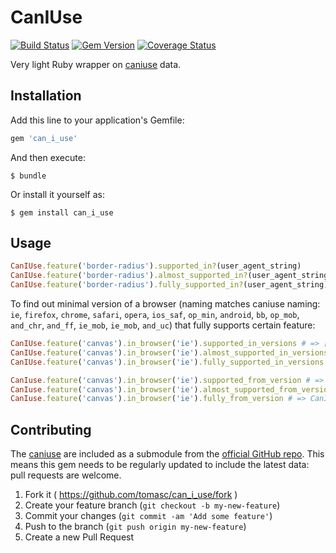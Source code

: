 # CanIUse

[![Build Status](https://travis-ci.org/tomasc/can_i_use.svg)](https://travis-ci.org/tomasc/can_i_use) [![Gem Version](https://badge.fury.io/rb/can_i_use.svg)](http://badge.fury.io/rb/can_i_use) [![Coverage Status](https://img.shields.io/coveralls/tomasc/can_i_use.svg)](https://coveralls.io/r/tomasc/can_i_use)

Very light Ruby wrapper on [caniuse](http://www.caniuse.com) data.

## Installation

Add this line to your application's Gemfile:

```ruby
gem 'can_i_use'
```

And then execute:

```
$ bundle
```

Or install it yourself as:

```
$ gem install can_i_use
```

## Usage

```ruby
CanIUse.feature('border-radius').supported_in?(user_agent_string)
CanIUse.feature('border-radius').almost_supported_in?(user_agent_string)
CanIUse.feature('border-radius').fully_supported_in?(user_agent_string)
```

To find out minimal version of a browser (naming matches caniuse naming: `ie`, `firefox`, `chrome`, `safari`, `opera`, `ios_saf`, `op_min`, `android`, `bb`, `op_mob`, `and_chr`, `and_ff`, `ie_mob`, `ie_mob`, `and_uc`) that fully supports certain feature:

```ruby
CanIUse.feature('canvas').in_browser('ie').supported_in_versions # => […]
CanIUse.feature('canvas').in_browser('ie').almost_supported_in_versions # => […]
CanIUse.feature('canvas').in_browser('ie').fully_supported_in_versions # => []

CanIuse.feature('canvas').in_browser('ie').supported_from_version # => CanIUse::BrowserVersion
CanIuse.feature('canvas').in_browser('ie').almost_supported_from_version # => CanIUse::BrowserVersion
CanIuse.feature('canvas').in_browser('ie').fully_from_version # => CanIUse::BrowserVersion
```

## Contributing

The [caniuse](http://www.caniuse.com) are included as a submodule from the [official GitHub repo](https://github.com/fyrd/caniuse). This means this gem needs to be regularly updated to include the latest data: pull requests are welcome.

1. Fork it ( https://github.com/tomasc/can_i_use/fork )
2. Create your feature branch (`git checkout -b my-new-feature`)
3. Commit your changes (`git commit -am 'Add some feature'`)
4. Push to the branch (`git push origin my-new-feature`)
5. Create a new Pull Request
